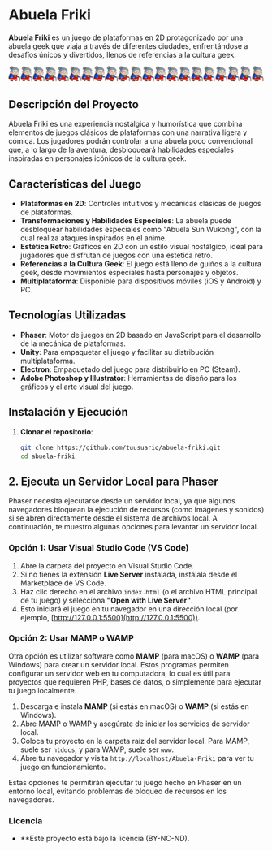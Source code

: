 # Abuela Friki

**Abuela Friki** es un juego de plataformas en 2D protagonizado por una abuela geek que viaja a través de diferentes ciudades, enfrentándose a desafíos únicos y divertidos, llenos de referencias a la cultura geek.

![Mi imagen](assets/abuelaSprite2.png "Sprite Abuela andando")


## Descripción del Proyecto

Abuela Friki es una experiencia nostálgica y humorística que combina elementos de juegos clásicos de plataformas con una narrativa ligera y cómica. Los jugadores podrán controlar a una abuela poco convencional que, a lo largo de la aventura, desbloqueará habilidades especiales inspiradas en personajes icónicos de la cultura geek.

## Características del Juego

- **Plataformas en 2D**: Controles intuitivos y mecánicas clásicas de juegos de plataformas.
- **Transformaciones y Habilidades Especiales**: La abuela puede desbloquear habilidades especiales como "Abuela Sun Wukong", con la cual realiza ataques inspirados en el anime.
- **Estética Retro**: Gráficos en 2D con un estilo visual nostálgico, ideal para jugadores que disfrutan de juegos con una estética retro.
- **Referencias a la Cultura Geek**: El juego está lleno de guiños a la cultura geek, desde movimientos especiales hasta personajes y objetos.
- **Multiplataforma**: Disponible para dispositivos móviles (iOS y Android) y PC.

## Tecnologías Utilizadas

- **Phaser**: Motor de juegos en 2D basado en JavaScript para el desarrollo de la mecánica de plataformas.
- **Unity**: Para empaquetar el juego y facilitar su distribución multiplataforma.
- **Electron**: Empaquetado del juego para distribuirlo en PC (Steam).
- **Adobe Photoshop y Illustrator**: Herramientas de diseño para los gráficos y el arte visual del juego.

## Instalación y Ejecución

1. **Clonar el repositorio**:
   ```bash
   git clone https://github.com/tuusuario/abuela-friki.git
   cd abuela-friki
   
## 2. Ejecuta un Servidor Local para Phaser

Phaser necesita ejecutarse desde un servidor local, ya que algunos navegadores bloquean la ejecución de recursos (como imágenes y sonidos) si se abren directamente desde el sistema de archivos local. A continuación, te muestro algunas opciones para levantar un servidor local.

### Opción 1: Usar Visual Studio Code (VS Code)

1. Abre la carpeta del proyecto en Visual Studio Code.
2. Si no tienes la extensión **Live Server** instalada, instálala desde el Marketplace de VS Code.
3. Haz clic derecho en el archivo `index.html` (o el archivo HTML principal de tu juego) y selecciona **"Open with Live Server"**.
4. Esto iniciará el juego en tu navegador en una dirección local (por ejemplo, [http://127.0.0.1:5500](http://127.0.0.1:5500)).

### Opción 2: Usar MAMP o WAMP

Otra opción es utilizar software como **MAMP** (para macOS) o **WAMP** (para Windows) para crear un servidor local. Estos programas permiten configurar un servidor web en tu computadora, lo cual es útil para proyectos que requieren PHP, bases de datos, o simplemente para ejecutar tu juego localmente.

1. Descarga e instala **MAMP** (si estás en macOS)  o **WAMP** (si estás en Windows).
2. Abre MAMP o WAMP y asegúrate de iniciar los servicios de servidor local.
3. Coloca tu proyecto en la carpeta raíz del servidor local. Para MAMP, suele ser `htdocs`, y para WAMP, suele ser `www`.
4. Abre tu navegador y visita `http://localhost/Abuela-Friki` para ver tu juego en funcionamiento.

Estas opciones te permitirán ejecutar tu juego hecho en Phaser en un entorno local, evitando problemas de bloqueo de recursos en los navegadores.

### Licencia 

- **Este proyecto está bajo la licencia (BY-NC-ND).
